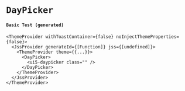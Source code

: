 # `DayPicker`

#### `Basic Test (generated)`

```
<ThemeProvider withToastContainer={false} noInjectThemeProperties={false}>
  <JssProvider generateId={[Function]} jss={[undefined]}>
    <ThemeProvider theme={{...}}>
      <DayPicker>
        <ui5-daypicker class="" />
      </DayPicker>
    </ThemeProvider>
  </JssProvider>
</ThemeProvider>
```

